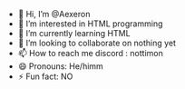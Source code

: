 - 👋 Hi, I’m @Aexeron
- 👀 I’m interested in HTML programming
- 🌱 I’m currently learning HTML
- 💞️ I’m looking to collaborate on nothing yet
- 📫 How to reach me discord : nottimon
- 😄 Pronouns: He/himm
- ⚡ Fun fact: NO

<!---
Aexeron/Aexeron is a ✨ special ✨ repository because its `README.md` (this file) appears on your GitHub profile.
You can click the Preview link to take a look at your changes.
--->
